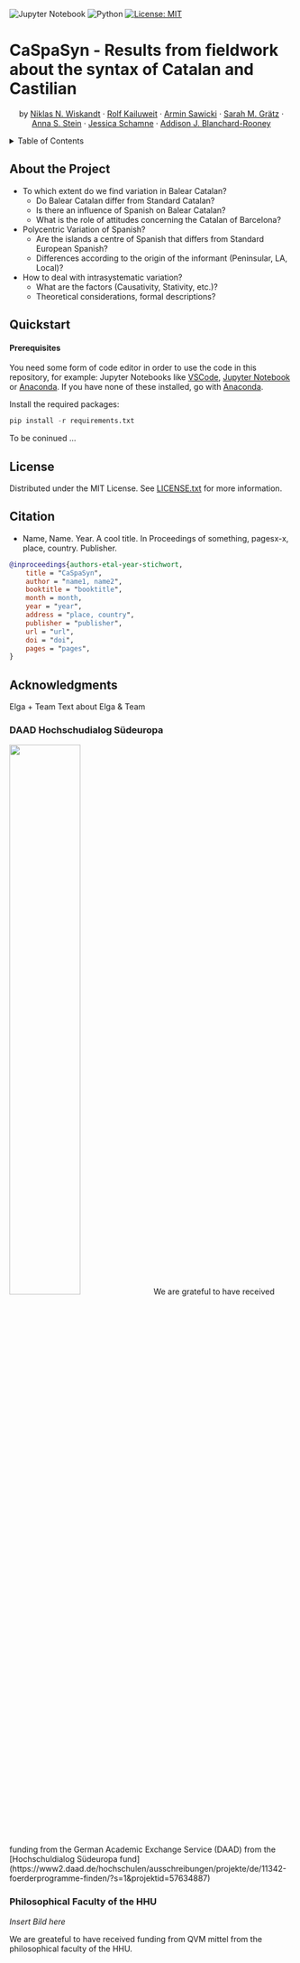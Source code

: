 ![Jupyter Notebook](https://img.shields.io/badge/jupyter-%23FA0F00.svg?style=for-the-badge&logo=jupyter&logoColor=white)
![Python](https://img.shields.io/badge/python-3670A0?style=for-the-badge&logo=python&logoColor=ffdd54)
[![License: MIT](https://img.shields.io/badge/License-MIT-yellow.svg)](https://opensource.org/licenses/MIT)

# CaSpaSyn - Results from fieldwork about the syntax of Catalan and Castilian
<p align="center">
  by 
    <a href="https://orcid.org/0000-0002-6374-1506">Niklas N. Wiskandt</a>
    ·
    <a href="mailto:kailuweit@hhu.de">Rolf Kailuweit</a>
    ·
    <a href="mailto:armin.saw@gmail.com">Armin Sawicki</a>
    ·
    <a href="mailto:sarah.m.graetz@gmail.com">Sarah M. Grätz</a>
    ·
    <a href="https://ansost.github.io">Anna S. Stein</a>
    ·
    <a href="https://de.linkedin.com/in/jessica-schamne-06334b212">Jessica Schamne</a>
    ·
    <a href="https://de.linkedin.com/in/addison-j-blanchard-rooney/de">Addison J. Blanchard-Rooney</a>
  </p>
</div>

<!-- TABLE OF CONTENTS -->
<details>
  <summary>Table of Contents</summary>
  <ol>
    <li>
      <a href="#about-the-project">About The Project</a>
      <a href="#getting-started">Getting Started</a>
      <ul>
        <li><a href="#prerequisites">Prerequisites</a></li>
        <li><a href="#installation">Installation</a></li>
        <li><a href="#usage">Usage</a></li>
      </ul>
    </li>
    <li><a href="#license">License</a></li>
    <li><a href="#citation">Citation</a></li>
    <li><a href="#acknowledgments">Acknowledgments</a></li>
  </ol>
</details>

## About the Project
- To which extent do we find variation in Balear Catalan?
  - Do Balear Catalan differ from Standard Catalan?
  - Is there an influence of Spanish on Balear Catalan?
  - What is the role of attitudes concerning the Catalan of Barcelona?
- Polycentric Variation of Spanish?
  - Are the islands a centre of Spanish that differs from Standard European Spanish?
  - Differences according to the origin of the informant (Peninsular, LA, Local)?
- How to deal with intrasystematic variation?
  - What are the factors (Causativity, Stativity, etc.)?
  - Theoretical considerations, formal descriptions?

## Quickstart
#### Prerequisites
You need some form of code editor in order to use the code in this repository, for example: Jupyter Notebooks like [VSCode](https://code.visualstudio.com/download), [Jupyter Notebook](https://jupyter.org/install) or [Anaconda](https://docs.anaconda.com/free/anaconda/install/windows/).
If you have none of these installed, go with [Anaconda](https://docs.anaconda.com/free/anaconda/install/windows/). 

<!--
Clone the repository using [git](https://git-scm.com/)
```sh
git clone git@github.com:ansost/informativity_pilot.git
```
or [download it as a zip archive](https://github.com/ansost/CaSpaSyn/archive/refs/heads/main.zip).

Navigate inside the repository:
```sh
cd CaSpaSyn
```
-->
Install the required packages:
```python
pip install -r requirements.txt
```
To be coninued ...


## License
Distributed under the MIT License. See [LICENSE.txt](https://github.com/ansost/CaSpaSyn/blob/main/LICENSE) for more information.

## Citation
- Name, Name. Year. A cool title. In Proceedings of something, pagesx-x, place, country. Publisher.

```bibtex
@inproceedings{authors-etal-year-stichwort,
    title = "CaSpaSyn",
    author = "name1, name2",
    booktitle = "booktitle",
    month = month,
    year = "year",
    address = "place, country",
    publisher = "publisher",
    url = "url",
    doi = "doi",
    pages = "pages",
}
```

## Acknowledgments
Elga + Team 
Text about Elga & Team 

### DAAD Hochschudialog Südeuropa
<img src="https://static.daad.de/media/daad_de/der-daad/kommunikation-publikationen/daad_logo_suppl_de+en_h_basic_rgb.png" width=50% height=50%>
We are grateful to have received funding from the German Academic Exchange Service (DAAD) from the [Hochschuldialog Südeuropa fund](https://www2.daad.de/hochschulen/ausschreibungen/projekte/de/11342-foerderprogramme-finden/?s=1&projektid=57634887)

### Philosophical Faculty of the HHU
*Insert Bild here*
<!--<img src="" width=50% height=50%>-->
We are greateful to have received funding from QVM mittel from the philosophical faculty of the HHU. 
